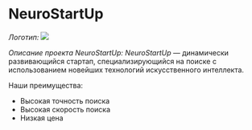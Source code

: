 # NeuroStartUp

*Логотип:*
![](https://netology-code.github.io/git-homeworks/introduction/assets/logo.png)

*Описание проекта NeuroStartUp:*
*NeuroStartUp* — динамически развивающийся стартап, специализирующийся на поиске с использованием 
 новейших технологий искусственного интеллекта.

Наши преимущества:
* Высокая точность поиска
* Высокая скорость поиска
* Низкая цена